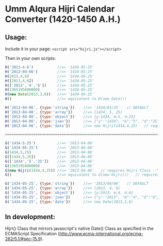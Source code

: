 Umm Alqura Hijri Calendar Converter (1420-1450 A.H.)
====================================================

Usage:
-------
Include it in your page:
`<script src="hijri.js"></script>`

Then in your own scripts:
```javascript
H('2013-4-6')			//=> '1434-05-25'
H('2013-04-06')			//=> '1434-05-25'
H(2013,4,6)				//=> '1434-05-25'
H([2013,4,6])			//=> '1434-05-25'
H(['2013','4','6'])		//=> '1434-05-25'
H(1365195600000)		//=> '1434-05-25'
H(new Date(2013,3,6))	//=> '1434-05-25'
H()						//=> equivalent to H(new Date())

H('2013-04-06', {type:'string'}) 	//=> '1434/05/25'	// DEFAULT
H('2013-04-06', {type:'array'}) 	//=> [1434, 5, 25]
H('2013-04-06', {type:'object'}) 	//=> {y:1434, m:5, d:25}
H('2013-04-06', {type:'json'}) 		//=> {"y":"1434", "m":"5", "d":"25"}
H('2013-04-06', {type:'date'}) 		//=> new Hijri(1434,4,25)	// requires Hijri Class --TBD

===========================================================================

G('1434-5-25')			//=> '2013-04-06'
G('1434-05-25')			//=> '2013-04-06'
G(1434,5,25)			//=> '2013-04-06'
G([1434,5,25])			//=> '2013-04-06'
G(['1434','5','25'])	//=> '2013-04-06'
G(1365195600000)		//=> '2013-04-06'
G(new Hijri(1434,4,25))	//=> '2013-04-06'	// requires Hijri Class --TBD
G()						//=> equivalent to G(new Hijri())	// requires Hijri Class --TBD

G('1434-05-25', {type:'string'}) 	//=> '2013/04/06'	// DEFAULT
G('1434-05-25', {type:'array'}) 	//=> [2013, 4, 6]
G('1434-05-25', {type:'object'}) 	//=> {y:2013, m:4, d:6}
G('1434-05-25', {type:'json'}) 		//=> {"y":"2013", "m":"4", "d":"6"}
G('1434-05-25', {type:'date'}) 		//=> new Date(2013,3,6)
```

In development:
----------------
Hijri() Class that mirrors javascript's native Date() Class as specified in the ECMAScript Specification (http://www.ecma-international.org/ecma-262/5.1/#sec-15.9).
